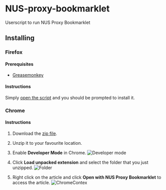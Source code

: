 # NUS-proxy-bookmarklet
Userscript to run NUS Proxy Bookmarklet

## Installing
### Firefox
#### Prerequisites
- [Greasemonkey](https://addons.mozilla.org/en-US/firefox/addon/greasemonkey/)

#### Instructions
Simply [open the script](https://github.com/mammothb/NUS-proxy-bookmarklet/raw/master/nus-proxy-bookmarklet.user.js) and you should be prompted to install it.

### Chrome
#### Instructions
1. Download the [zip file](https://github.com/mammothb/NUS-proxy-bookmarklet/raw/master/nus-proxy-bookmarklet.zip).

2. Unzip it to your favourite location.

3. Enable **Developer Mode** in Chrome.
![Developer mode](http://i.imgur.com/JsU5zy0.png)

4. Click **Load unpacked extension** and select the folder that you just unzipped.
![Folder](http://i.imgur.com/Il6x71Q.png)

5. Right click on the article and click **Open with NUS Proxy Bookmarklet** to access the article.
![ChromeContex](http://i.imgur.com/Cd8KqUg.png)

